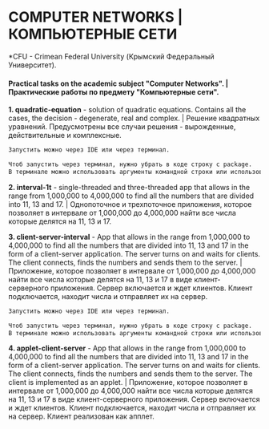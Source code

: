 # COMPUTER NETWORKS | КОМПЬЮТЕРНЫЕ СЕТИ
*CFU - Crimean Federal University (Крымский Федеральный Университет).

#### Practical tasks on the academic subject "Computer Networks". | Практические работы по предмету "Компьютерные сети".

**1. quadratic-equation** - solution of quadratic equations. Contains all the cases, the decision - degenerate, real and complex. | Решение квадратных уравнений. Предусмотрены все случаи решения - вырожденные, действительные и комплексные.
```html
Запустить можно через IDE или через терминал. 

Чтоб запустить через терминал, нужно убрать в коде строку с package. 
В терминале можно использовать аргументы командной строки или использовать клавиатурный ввод.
```

**2. interval-1t** - single-threaded and three-threaded app that allows in the range from 1,000,000 to 4,000,000 to find all the numbers that are divided into 11, 13 and 17. | Однопоточное и трехпоточное приложения, которое позволяет в интервале от 1,000,000 до 4,000,000 найти все числа которые делятся на 11, 13 и 17.

**3. client-server-interval** - App that allows in the range from 1,000,000 to 4,000,000 to find all the numbers that are divided into 11, 13 and 17 in the form of a client-server application. The server turns on and waits for clients. The client connects, finds the numbers and sends them to the server. | Приложение, которое позволяет в интервале от 1,000,000 до 4,000,000 найти все числа которые делятся на 11, 13 и 17 в виде клиент-серверного приложения. Сервер включается и ждет клиентов. Клиент подключается, находит числа и отправляет их на сервер. 
```html
Запустить можно через IDE или через терминал. 

Чтоб запустить через терминал, нужно убрать в коде строку с package. 
В терминале можно использовать аргументы командной строки или использовать клавиатурный ввод.
```

**4. applet-client-server** - App that allows in the range from 1,000,000 to 4,000,000 to find all the numbers that are divided into 11, 13 and 17 in the form of a client-server application. The server turns on and waits for clients. The client connects, finds the numbers and sends them to the server. The client is implemented as an applet. | Приложение, которое позволяет в интервале от 1,000,000 до 4,000,000 найти все числа которые делятся на 11, 13 и 17 в виде клиент-серверного приложения. Сервер включается и ждет клиентов. Клиент подключается, находит числа и отправляет их на сервер. Клиент реализован как апплет.
